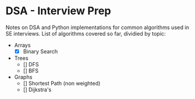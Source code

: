 # DSA - Interview Prep

Notes on DSA and Python implementations for common algorithms used in SE interviews.
List of algorithms covered so far, dividied by topic:

- Arrays
  - [X] Binary Search
- Trees
  - [] DFS
  - [] BFS
- Graphs
  - [] Shortest Path (non weighted)
  - [] Dijkstra's
